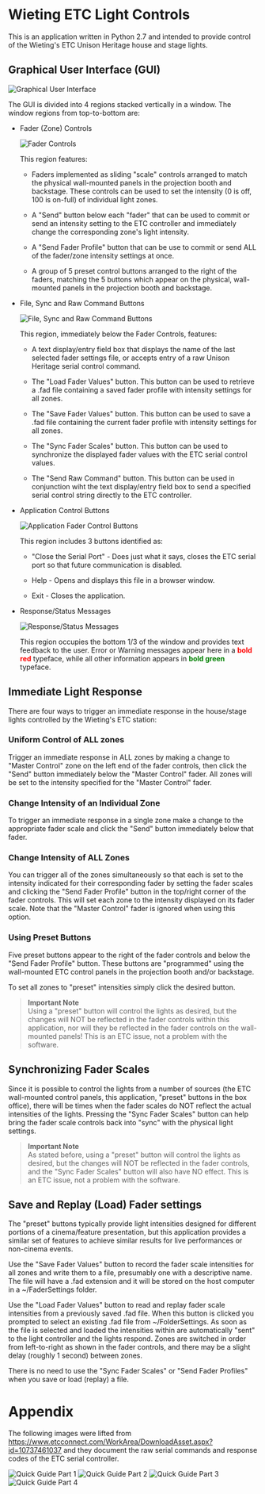 # Wieting ETC Light Controls

This is an application written in Python 2.7 and intended to provide control of the Wieting's ETC Unison Heritage house and stage lights.

## Graphical User Interface (GUI)

![Graphical User Interface](/ETC_Light_Control_GUI.png "Graphical User Interface")

The GUI is divided into 4 regions stacked vertically in a window. The window regions from top-to-bottom are:

*   Fader (Zone) Controls

    ![Fader Controls](/ETC_Light_Control_GUI_Region_1.png "Graphical User Interface")

    This region features:

    *   Faders implemented as sliding "scale" controls arranged to match the physical wall-mounted panels in the projection booth and backstage. These controls can be used to set the intensity (0 is off, 100 is on-full) of individual light zones.

    *   A "Send" button below each "fader" that can be used to commit or send an intensity setting to the ETC controller and immediately change the corresponding zone's light intensity.

    *   A "Send Fader Profile" button that can be use to commit or send ALL of the fader/zone intensity settings at once.

    *   A group of 5 preset control buttons arranged to the right of the faders, matching the 5 buttons which appear on the physical, wall-mounted panels in the projection booth and backstage.

*   File, Sync and Raw Command Buttons

    ![File, Sync and Raw Command Buttons](/ETC_Light_Control_GUI_Region_2.png "Graphical User Interface")

    This region, immediately below the Fader Controls, features:

    *   A text display/entry field box that displays the name of the last selected fader settings file, or accepts entry of a raw Unison Heritage serial control command.

    *   The "Load Fader Values" button. This button can be used to retrieve a .fad file containing a saved fader profile with intensity settings for all zones.

    *   The "Save Fader Values" button. This button can be used to save a .fad file containing the current fader profile with intensity settings for all zones.

    *   The "Sync Fader Scales" button. This button can be used to synchronize the displayed fader values with the ETC serial control values.

    *   The "Send Raw Command" button. This button can be used in conjunction wiht the text display/entry field box to send a specified serial control string directly to the ETC controller.

*   Application Control Buttons

    ![Application Fader Control Buttons](/ETC_Light_Control_GUI_Region_3.png "Graphical User Interface")

    This region includes 3 buttons identified as:

    *   "Close the Serial Port" - Does just what it says, closes the ETC serial port so that future communication is disabled.

    *   Help - Opens and displays this file in a browser window.

    *   Exit - Closes the application.

*   Response/Status Messages

    ![Response/Status Messages](/ETC_Light_Control_GUI_Region_4.png "Graphical User Interface")

    This region occupies the bottom 1/3 of the window and provides text feedback to the user. Error or Warning messages appear here in a **<span style="color:red">bold red</span>** typeface, while all other information appears in **<span style="color:green">bold green</span>** typeface.

## Immediate Light Response
There are four ways to trigger an immediate response in the house/stage lights controlled by the Wieting's ETC station:

### Uniform Control of ALL zones
Trigger an immediate response in ALL zones by making a change to "Master Control" zone on the left end of the fader controls, then click the "Send" button immediately below the "Master Control" fader.  All zones will be set to the intensity specified for the "Master Control" fader.

### Change Intensity of an Individual Zone
To trigger an immediate response in a single zone make a change to the appropriate fader scale and click the "Send" button immediately below that fader.

### Change Intensity of ALL Zones
You can trigger all of the zones simultaneously so that each is set to the intensity indicated for their corresponding fader by setting the fader scales and clicking the "Send Fader Profile" button in the top/right corner of the fader controls.  This will set each zone to the intensity displayed on its fader scale.  Note that the "Master Control" fader is ignored when using this option.

### Using Preset Buttons
Five preset buttons appear to the right of the fader controls and below the "Send Fader Profile" button.  These buttons are "programmed" using the wall-mounted ETC control panels in the projection booth and/or backstage.  

To set all zones to "preset" intensities simply click the desired button.

>**Important Note**  
  Using a "preset" button will control the lights as desired, but the changes will NOT be reflected in the fader controls within this application, nor will they be reflected in the fader controls on the wall-mounted panels!  This is an ETC issue, not a problem with the software.  

## Synchronizing Fader Scales
Since it is possible to control the lights from a number of sources (the ETC wall-mounted control panels, this application, "preset" buttons in the box office), there will be times when the fader scales do NOT reflect the actual intensities of the lights.  Pressing the "Sync Fader Scales" button can help bring the fader scale controls back into "sync" with the physical light settings.

>**Important Note**  
  As stated before, using a "preset" button will control the lights as desired, but the changes will NOT be reflected in the fader controls, and the "Sync Fader Scales" button will also have NO effect. This is an ETC issue, not a problem with the software.

## Save and Replay (Load) Fader settings
The "preset" buttons typically provide light intensities designed for different portions of a cinema/feature presentation, but this application provides a similar set of features to achieve similar results for live performances or non-cinema events.  

Use the "Save Fader Values" button to record the fader scale intensities for all zones and write them to a file, presumably one with a descriptive name.  The file will have a .fad extension and it will be stored on the host computer in a ~/FaderSettings folder.

Use the "Load Fader Values" button to read and replay fader scale intensities from a previously saved .fad file.  When this button is clicked you prompted to select an existing .fad file from ~/FolderSettings.  As soon as the file is selected and loaded the intensities within are automatically "sent" to the light controller and the lights respond.  Zones are switched in order from left-to-right as shown in the fader controls, and there may be a slight delay (roughly 1 second) between zones.

There is no need to use the "Sync Fader Scales" or "Send Fader Profiles" when you save or load (replay) a file.  

# Appendix
The following images were lifted from https://www.etcconnect.com/WorkArea/DownloadAsset.aspx?id=10737461037 and they document the raw serial commands and response codes of the ETC serial controller.

![Quick Guide Part 1](/ETC_Quick_Guide_1.png "Quick Guide")
![Quick Guide Part 2](/ETC_Quick_Guide_2.png "Quick Guide")
![Quick Guide Part 3](/ETC_Quick_Guide_3.png "Quick Guide")
![Quick Guide Part 4](/ETC_Quick_Guide_4.png "Quick Guide")
